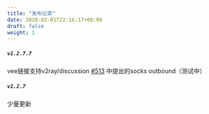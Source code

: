 ```yaml
---
title: "发布记录"
date: 2020-02-01T22:16:17+08:00
draft: false
weight: 1
---
```


##### `v1.2.7.7`
vee链接支持v2ray/discussion [#513](https://github.com/v2ray/discussion/issues/513) 中提出的socks outbound（测试中）

##### `v1.2.7`  
少量更新  

